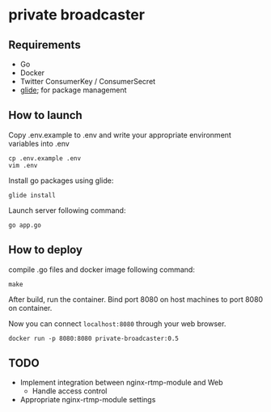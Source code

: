 # private broadcaster

## Requirements
* Go
* Docker
* Twitter ConsumerKey / ConsumerSecret
* [glide](https://glide.sh/); for package management

## How to launch
Copy .env.example to .env and write your appropriate
environment variables into .env

```
cp .env.example .env
vim .env
```

Install go packages using glide:
```
glide install
```

Launch server following command:
```
go app.go
```

## How to deploy
compile .go files and docker image following command:

```shell
make
```

After build, run the container.
Bind port 8080 on host machines to port 8080 on container.

Now you can connect `localhost:8080` through your web browser.

```
docker run -p 8080:8080 private-broadcaster:0.5
```

## TODO
* Implement integration between nginx-rtmp-module and Web
  * Handle access control
* Appropriate nginx-rtmp-module settings
